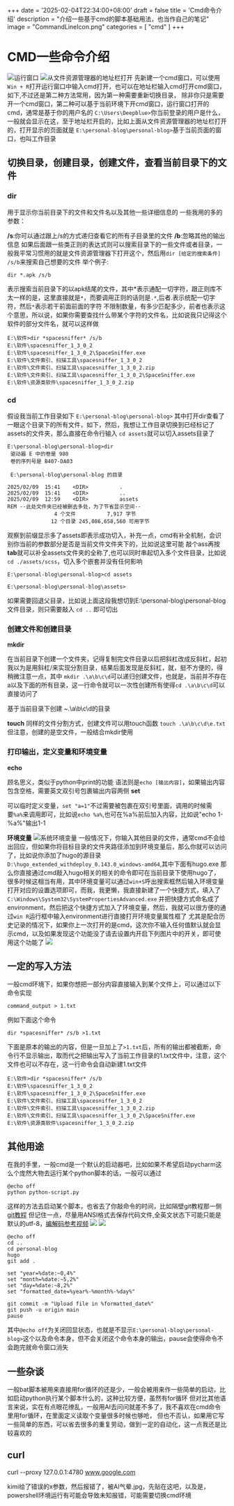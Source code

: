 +++
date = '2025-02-04T22:34:00+08:00'
draft = false
title = 'Cmd命令介绍'
description = "介绍一些基于cmd的脚本基础用法，也当作自己的笔记"
image = "CommandLineIcon.png"
categories = [
    "cmd"
]
+++
# CMD一些命令介绍
![运行窗口](winRopencmd.png)
![从文件资源管理器的地址栏打开](exploreropencmd.png)
先新建一个cmd窗口，可以使用`Win + R`打开运行窗口中输入cmd打开，也可以在地址栏输入cmd打开cmd窗口，如下,不过还是第二种方法常用，因为第一种需要重新切换目录，
除非你只是需要开一个cmd窗口，第二种可以基于当前环境下开cmd窗口，运行窗口打开的cmd，通常是基于你的用户名的
`C:\Users\Deepblue>`你当前登录的用户是什么，一般就会显示在这，至于地址栏开启的，比如上面从文件资源管理器的地址栏打开的，打开显示的页面就是
`E:\personal-blog\personal-blog>`基于当前页面的窗口，也叫工作目录

## 切换目录，创建目录，创建文件，查看当前目录下的文件
### **dir**
用于显示你当前目录下的文件和文件名以及其他一些详细信息的
一些我用的多的参数：

**/s**:你可以通过跟上/s的方式递归查看它的所有子目录里的文件
**/b**:忽略其他的输出信息
如果后面跟一些类正则的表达式则可以搜索目录下的一些文件或者目录，一般我平常习惯用的就是文件资源管理器下打开这个，然后用`dir [给定的搜索条件] /s/b`来搜索自己想要的文件
举个例子:
```DOS
dir *.apk /s/b
```
表示搜索当前目录下的以apk结尾的文件，其中*表示通配一切字符，跟正则库不太一样的是，这里直接就是`*`，而要调用正则的话则是`.*`,后者.表示统配一切字符，然后`*`表示若干前面前面的字符
不限制数量，有多少匹配多少，前者也表示这个意思，所以说，如果你需要查找什么带某个字符的文件名，比如说我只记得这个软件的部分文件名，就可以这样做
```DOS
E:\软件>dir *spacesniffer* /s/b
E:\软件\spacesniffer_1_3_0_2
E:\软件\spacesniffer_1_3_0_2\SpaceSniffer.exe
E:\软件\文件索引、扫描工具\spacesniffer_1_3_0_2
E:\软件\文件索引、扫描工具\spacesniffer_1_3_0_2.zip
E:\软件\文件索引、扫描工具\spacesniffer_1_3_0_2\SpaceSniffer.exe
E:\软件\资源类软件\spacesniffer_1_3_0_2.zip
```

### **cd**
假设我当前工作目录如下
`E:\personal-blog\personal-blog>`
其中打开dir查看了一眼这个目录下的所有文件，如下，然后，我想让工作目录切换到已经标记了assets的文件夹，那么直接在命令行输入
`cd assets`就可以切入assets目录了
```DOS
E:\personal-blog\personal-blog>dir
 驱动器 E 中的卷是 980
 卷的序列号是 B407-DA03

 E:\personal-blog\personal-blog 的目录

2025/02/09  15:41    <DIR>          .
2025/02/09  15:41    <DIR>          ..
2025/02/09  12:59    <DIR>          assets
REM --此处文件夹已经被删去多处，为了节省显示空间--
               4 个文件          7,917 字节
              12 个目录 245,086,658,560 可用字节
```

观察到前缀显示多了assets即表示成功切入，补充一点，cmd有补全机制，会识别你当前的参数部分是否是当前文件文件夹下的，比如说这里可能
敲个ass再按**tab**就可以补全assets文件夹的全称了,也可以同时串起切入多个文件目录，比如说`cd ./assets/scss`，切入多个嵌套并没有任何影响

```DOS
E:\personal-blog\personal-blog>cd assets

E:\personal-blog\personal-blog\assets>
```
如果需要回退父目录，比如说上面这段我想切到E:\personal-blog\personal-blog文件目录，则只需要敲入 `cd ..`
即可切出

### 创建文件和创建目录
**mkdir**

在当前目录下创建一个文件夹，记得复制完文件目录以后把斜杠改成反斜杠，起初我以为是用斜杠/来实现分割目录，结果后面发现是反斜杠，就，挺不方便的，得稍微注意一点，其中
`mkdir .\a\b\c\d`可以递归创建文件，也就是，当前并不存在a以及下面的所有目录，这一行命令就可以一次性创建所有使得`cd .\a\b\c\d`可以直接访问了

基于当前目录下创建 ~.\a\b\c\d的目录

**touch**
同样的文件分割方式，创建文件可以用touch函数
`touch .\a\b\c\d\e.txt`
但注意，创建的是空文件，一般结合mkdir使用

### 打印输出，定义变量和环境变量
**echo**

顾名思义，类似于python中print的功能 语法则是`echo [输出内容]`，如果输出内容包含空格，需要英文双引号包裹输出内容两侧
**set**

可以临时定义变量，`set "a=1"`不过需要被包裹在双引号里面，调用的时候需要`%a%`来调用即可，比如说`echo %a%`,也可在%a%前后加入内容，比如说"echo 1-%a%"输出1-1

**环境变量**
![系统环境变量](environment.png)
一般情况下，你输入其他目录的文件，通常cmd不会给出回应，但如果你将目标目录的文件夹路径添加到环境变量后，那么你就可以访问了，比如说你添加了hugo的源目录
`D:\hugo_extended_withdeploy_0.143.0_windows-amd64`,其中下面有hugo.exe 那么你直接通过cmd敲入hugo相关的相关的命令即可在当前目录下使用hugo了，
很多时候这相当有用，其中环境变量可以通过`win+S`呼出搜索框然后输入环境变量打开对应的设置选项即可，而我，我更懒，我直接新建了一个快捷方式，填入了`C:\Windows\System32\SystemPropertiesAdvanced.exe`
并把快捷方式命名成了environment，然后把这个快捷方式加入了环境变量，然后，我就可以很方便的通过`win R`运行框中输入environment进行直接打开环境变量属性框了
尤其是配合历史记录的情况下，如果你上一次打开的是cmd，这次你不输入任何值默认就会显示cmd，以及如果发现这个功能没了请去设置内开启下列图片中的开关，即可使用这个功能了
![](setting_for_running.png)

## 一定的写入方法
一般cmd环境下，如果你想把一部分内容直接输入到某个文件上，可以通过以下命令实现

`command_output > 1.txt`

例如下面这个命令

`dir *spacesniffer* /s/b >1.txt`

下面是原本的输出的内容，但是一旦加上了`>1.txt`后，所有的输出都被截断，命令行不显示输出，取而代之把输出写入了当前工作目录的1.txt文件中，注意，这个文件也可以不存在，这一行命令会自动新建1.txt文件

```DOS
E:\软件>dir *spacesniffer* /s/b
E:\软件\spacesniffer_1_3_0_2
E:\软件\spacesniffer_1_3_0_2\SpaceSniffer.exe
E:\软件\文件索引、扫描工具\spacesniffer_1_3_0_2
E:\软件\文件索引、扫描工具\spacesniffer_1_3_0_2.zip
E:\软件\文件索引、扫描工具\spacesniffer_1_3_0_2\SpaceSniffer.exe
E:\软件\资源类软件\spacesniffer_1_3_0_2.zip
```

## 其他用途
在我的手里，一般cmd是一个默认的启动器吧，比如如果不希望启动pycharm这么个庞然大物去运行某个python脚本的话，一般可以通过
```DOS
@echo off
python python-script.py
```
这样的方法去启动某个脚本，也省去了你敲命令的时间，比如隔壁git教程那一侧[git教程](https://adeepblue.github.io/p/git%E5%88%9D%E5%A7%8B%E5%8C%96%E8%AE%B0%E5%BD%95/)
但记住一点，尽量用ANSI格式去保存代码文件,全英文状态下可能只能是默认的utf-8，[编解码参考视频](https://www.bilibili.com/video/BV1cB4y177QR)
![](bat-utf-8.png)
![](bat-ANSI.png)
```DOS
@echo off
cd ..
cd personal-blog
hugo
git add .

set "year=%date:~0,4%"
set "month=%date:~5,2%"
set "day=%date:~8,2%"
set "formatted_date=%year%-%month%-%day%"

git commit -m "Upload file in %formatted_date%"
git push -u origin main
pause
```
其中`@echo off`为关闭回显状态，也就是不显示`E:\personal-blog\personal-blog>`这个以及命令本身，但不会关闭这个命令本身的输出，pause会使得命令不会跑完就命令窗口消失

## 一些杂谈
一般bat脚本被用来直接用for循环的还是少，一般会被用来作一些简单的启动，比如启动python执行某个脚本什么的，这种比较方便，虽然有for循环
但对比其他语言来说，实在有点眼花缭乱，一般用AI去问问就差不多了，我不喜欢在cmd命令里用for循环，在里面定义读取个变量很多时候也够呛，
但也不否认，如果用它写一些简单的东西，可以省去很多的重复劳动，做到一定的自动化，这一点我还是比较喜欢的

## curl

curl --proxy 127.0.0.1:4780 www.google.com

kimi给了错误的x参数，然后报错了，被AI气晕.jpg，先贴在这吧，以及是，powershell环境运行有可能会导致未知报错，可能需要切换cmd环境
